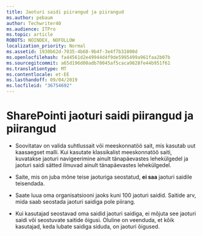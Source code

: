 ```yaml
---
title: Jaoturi saidi piirangud ja piirangud
ms.author: pebaum
author: Techwriter40
ms.audience: ITPro
ms.topic: article
ROBOTS: NOINDEX, NOFOLLOW
localization_priority: Normal
ms.assetid: 1930b62d-7035-4b68-9b4f-3e4f7b31000d
ms.openlocfilehash: fa44561d2e49944d4f9de5995499a961faa2b07b
ms.sourcegitcommit: a65d196d00adb70045af5caca9828fe44b951f61
ms.translationtype: MT
ms.contentlocale: et-EE
ms.lasthandoff: 09/04/2019
ms.locfileid: "36754692"
---
```

# <a name="sharepoint-hub-site-limits-and-restrictions"></a>SharePointi jaoturi saidi piirangud ja piirangud

- Soovitatav on valida suhtlussait või meeskonnatöö sait, mis kasutab uut kaasaegset malli. Kui kasutate klassikalist meeskonnatöö saiti, kuvatakse jaoturi navigeerimine ainult tänapäevastes lehekülgedel ja jaoturi saidi sätted ilmuvad ainult tänapäevastes lehekülgedel.

- Saite, mis on juba mõne teise jaoturiga seostatud, **ei saa** jaoturi saidile teisendada.

- Saate luua oma organisatsiooni jaoks kuni 100 jaoturi saidid. Saitide arv, mida saab seostada jaoturi saidiga pole piirang.

- Kui kasutajad seostavad oma saidid jaoturi saidiga, ei mõjuta see jaoturi saidi või seostuvate saitide õigusi. Oluline on veenduda, et kõik kasutajad, keda lubate saidiga siduda, on jaoturi õigused.

